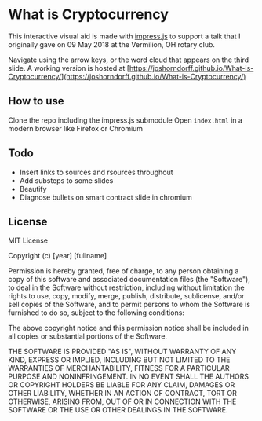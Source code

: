 # What is Cryptocurrency

This interactive visual aid is made with [impress.js](https://github.com/henrikingo/impress.js.git) to support a talk that I originally gave on 09 May 2018 at the Vermilion, OH rotary club.

Navigate using the arrow keys, or the word cloud that appears on the third slide. A working version is hosted at [https://joshorndorff.github.io/What-is-Cryptocurrency/](https://joshorndorff.github.io/What-is-Cryptocurrency/)

## How to use
Clone the repo including the impress.js submodule
Open `index.html` in a modern browser like Firefox or Chromium

## Todo
* Insert links to sources and rsources throughout
* Add substeps to some slides
* Beautify
* Diagnose bullets on smart contract slide in chromium

## License
MIT License

Copyright (c) [year] [fullname]

Permission is hereby granted, free of charge, to any person obtaining a copy
of this software and associated documentation files (the "Software"), to deal
in the Software without restriction, including without limitation the rights
to use, copy, modify, merge, publish, distribute, sublicense, and/or sell
copies of the Software, and to permit persons to whom the Software is
furnished to do so, subject to the following conditions:

The above copyright notice and this permission notice shall be included in all
copies or substantial portions of the Software.

THE SOFTWARE IS PROVIDED "AS IS", WITHOUT WARRANTY OF ANY KIND, EXPRESS OR
IMPLIED, INCLUDING BUT NOT LIMITED TO THE WARRANTIES OF MERCHANTABILITY,
FITNESS FOR A PARTICULAR PURPOSE AND NONINFRINGEMENT. IN NO EVENT SHALL THE
AUTHORS OR COPYRIGHT HOLDERS BE LIABLE FOR ANY CLAIM, DAMAGES OR OTHER
LIABILITY, WHETHER IN AN ACTION OF CONTRACT, TORT OR OTHERWISE, ARISING FROM,
OUT OF OR IN CONNECTION WITH THE SOFTWARE OR THE USE OR OTHER DEALINGS IN THE
SOFTWARE.
